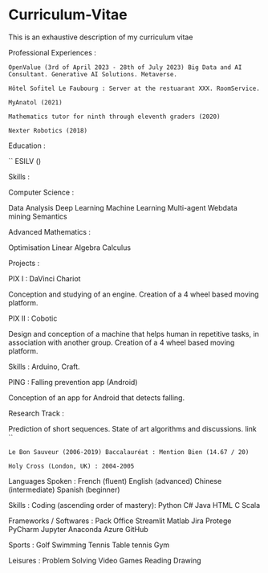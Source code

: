 # Curriculum-Vitae
This is an exhaustive description of my curriculum vitae

Professional Experiences :

``
  OpenValue (3rd of April 2023 - 28th of July 2023)
    Big Data and AI Consultant.
    Generative AI Solutions. Metaverse.
``

``
  Hôtel Sofitel Le Faubourg :
    Server at the restuarant XXX. RoomService.
``

``
  MyAnatol (2021)
``

``
  Mathematics tutor for ninth through eleventh graders (2020)
``

``
  Nexter Robotics (2018)
`` 
  
Education :

``
ESILV ()

Skills :

Computer Science : 

Data Analysis
Deep Learning
Machine Learning
Multi-agent
Webdata mining
Semantics

Advanced Mathematics :

Optimisation
Linear Algebra
 Calculus     


Projects :

PIX I : DaVinci Chariot 

Conception and studying of an engine. Creation of a 4 wheel based moving platform.

PIX II : Cobotic

Design and conception of a machine that helps human in repetitive tasks, in association with another group. Creation of a 4 wheel based moving platform. 

Skills :
  Arduino, Craft.
  
PING : Falling prevention app (Android)

Conception of an app for Android that detects falling.

Research Track : 

Prediction of short sequences. State of art algorithms and discussions. link
``

``
  Le Bon Sauveur (2006-2019)
    Baccalauréat : Mention Bien (14.67 / 20)
``

``
  Holy Cross (London, UK) : 2004-2005
``

Languages Spoken :
  French (fluent)
  English (advanced)
  Chinese (intermediate)
  Spanish (beginner)

Skills : 
  Coding (ascending order of mastery):
    Python
    C#
    Java
    HTML
    C
    Scala
  
  Frameworks / Softwares :
    Pack Office
    Streamlit
    Matlab
    Jira
    Protege
    PyCharm
    Jupyter
    Anaconda
    Azure
    GitHub
  
  Sports : 
    Golf
    Swimming
    Tennis
    Table tennis
    Gym
    
  Leisures :
    Problem Solving
    Video Games
    Reading
    Drawing
    
		
    
  
    
